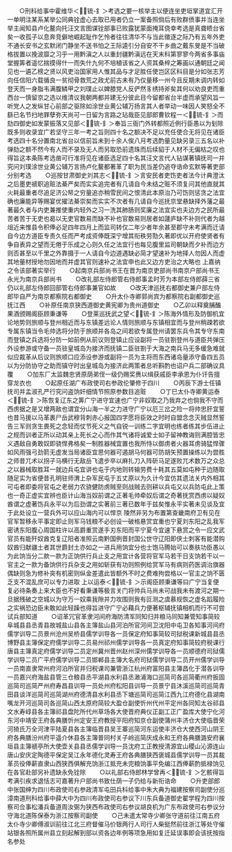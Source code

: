 <!-- { "loadSidebar": true } -->
　　○刑科给事中霍维华＜锍-釒＞考选之要一核举主以便连坐吏垣掌道宜汇开一单明注某系某举公同典铨虚心去取已用者仍立一案备照倘后有败群偾事并当连坐举主闻知县卢化鳌向托汪文言图谋铨部事已败露犹蒙面掩耳侥幸考选是真聋瞆台省矣一收孤子以息奔竞僻地崛起耻作乞怜者往往清华不与当此徵逐之际乃有五年外吏不通长安书之玄默闭门静坐不送书怕之王际逵引分自安不干乡曲之戴东旻是不当破格拔置以挽波靡之习乎一用黔滇之人以重封疆黔滇远在天末科第寥寥今两省多事庙堂握筭者遥忆揣摸得什一而失什九何不培植该省之人资其桑梓之筹画以通朝廷之闻见也一遴乙榜之贤以风吏治国家用人惟其品与才足胜任使岂区区科目是分如张志芳向任信阳六载循良一贫彻骨救荒之政尤前古未有乃仅量移一州今且反期未调内转如登天而一身脂韦满腹鳞甲之刘璞止以婢膝党人反俨然豸绣持斧矣其何以劝良吏而重西台一慎留京之选以维清议我朝两都并建无分彼此目今留都省台半虚而承望风旨一听党人之发纵甘心前部之驱除如涂世业黄公辅万扬言其人者举动一味因人笑怒全不繇已名节扫地罪孽弥天尚可一日留为言路之玷哉臣见部郎曹钦程一＜锍-釒＞而劾四御史如发蒙振落又见部＜锍-釒＞奉旨三衙门外转都照近例行臣愚以为刬除既多则收录宜广若坚守三年一考之旨则四十名之额决不足以充任使合无将见在诸臣考选四十名分置南北省台以信前旨未到十余人俟八月考选酌量见缺另录三五名以补弹劾之额不然今有人而不录及无人而另取恐前遗珠而后续貂于人材不无偏枯之叹也得旨这本条陈考选凿可行准将见在诸臣选足四十名其汪文言代人钻谋著镇抚司一并究问刘璞涂世业黄公辅万言扬卢化鳌都著革了职为民当差仍追夺诰命玄默等著吏部分别考选
　　○巡按甘肃御史刘其志＜锍-釒＞言安民者吏饬吏者法今计典澄汰之后墨吏禠职追赃法綦严矣而实实追完者有几请自今未结之赃不须复问其他直就其火耗最重者尽追足济公帑之穷量追亦稍雪民间之恨清此本原治乃可饬则惩贪之法宜确也廉能异等赐宴优擢法綦崇矣而实实不次者有几请自今巡抚京堂悬缺择外藩之最著最久者与内吏兼推使重内轻外之习一洗其肺肠则奖廉之法宜实也夫边方之民所最苦者苦于无吏也曷以无吏官数易而缺不补也官数易则居者如蘧庐缺不补则代者为越俎近来惟县令积俸必足四年四月上而监司转仅二年少者年余甚至郡守未考满而迁请自今边方道臣专责久任而严考成资俸既深宁增其衔秩劳勚久著即优以开府使贤者有争自表异之望而无倦于乐成之心则久任之法宜行也每见腹里监司朝缺而夕补而边方则否甚至以千里之外靠摄于一人请自今边道遇缺必简才望速补为地择人勿因人而虚其地量材授地勿因地而并虚其官则速补之法宜申也此又边方吏治之大略也  上嘉纳之令该部著实举行
　　○起南京兵部尚书王在晋为南京吏部尚书南京户部尚书王永光为南京兵部尚书
　　○改礼部左侍郎管右侍郎事孟时芳为本部左侍郎薛三省仍以礼部左侍郎回部管右侍郎事兼官如故
　　○改天津巡抚右都御史兼户部左侍郎毕自严为南京都察院右都御史
　　○升太仆寺卿郭尚宾为都察院右副都御史巡抚江西
　　○补原任南京狭西道御史黄宪卿为贵州道御史
　　○乙卯以释奠脯醢果酒颁赐阁臣顾秉谦等
　　○登莱巡抚武之望＜锍-釒＞陈海外情形及防御机宜论地势则旅顺与登州相近而与东镇差远论人情则旅顺与东镇相宜而与登州稍疎若欲专属东镇当令毛帅选将分防于旅顺并各岛之间若欲专属登州请罢东兵令其专守东南而登镇之兵选将分防一如前例从前议则登镇止应设副将一员驻劄登州与道臣共弹压外设参游或守备一员驻皇城岛为接济而抚镇二臣驻劄于大海之南兵马无多缓急难就似应裁革从后议则旅顺口应添设参游或副将一员为主将而东西诸岛量添守备四五员以为分防协守之助而镇守时出皇城岛为接济此两策者总听斟酌也诏户兵二部确议具覆
　　○加东厂太监魏忠贤原荫弟侄一级仍赐奖赉以缉获戚臣李承恩为仆讦告擅穿龙衣也
　　○起原任湖广布政使司右参政伦肇修于四川
　　○丙辰下游士任镇抚司并孟淑孔严行究问盗饷奸细情节照原参数目追赃
　　○丁巳太仆寺卿黄运泰＜锍-釒＞陈恢复辽东之筭广宁进守宜速也广宁非奴取之乃我弃之也倘我不守而西虏据之是又增两敌也谓宜分山海一半之力进守广宁以厄三岔之险一将帅忠肝宜誓也昔马援以马革裹尸岳武穆背刺赤心报国四字愿将臣效之时时自盟念念灭贼显然誓告三军则贪生畏死之念轻而仗节死义之气自锐一训练二字宜明也练者练其步伍进止之规而训者正所以动其亲上死长之心而作其气诸将诚爱士如子留神教诲则满腔皆忠义遇敌自勇敢奴即骁悍弗格矣一制胜器械宜置也我所恃以御虏者火器耳虏骑猛悍骤如风雨强弓劲箭无虚发当局诸臣宜思何器可遏胡马何器可防胡矢预置操练以为尝胜之师昔兀术以拐子马横行无敌岳飞遣步卒以麻扎刀入阵斫马足遂败兀术数万之众总之以器械取胜耳一就边兵屯宜讲也屯于内地则转输劳费十耗其五莫如屯种于边随取随足实为省便昔孔明驻师渭上杂军民屯于五丈原以为久计今宜仿其遗法关内外相其可屯者即委将官屯之老弱力农骁健防虏贼至则战贼去则耕以兵屯又以兵防屯此上策也一奇正虚实宜辨也臣计山海当奴前谓之正著毛帅牵奴后谓之奇著抚赏西虏以疑奴酋谓之虚著饬兵永平以为后劲谓之实著前三著已数年于兹矣惟永平实著未见谈及宜于此处设立一营兵外可以应山海内可以悍京  陵然非另为布置第查畿南府卫有见在官军暂移永平事定即止则军马钱粮不必创设一破格悬赏宜重也宁夏刘东阳之乱我军密诱东阳腹心周国柱许以高爵重赏遂手刃东阳而平宁夏今宜速下悬赏之令一应文武官员有能歼奴酋克复辽阳者准照云南黔国例晋封国公世守辽阳即侠士刺客有能潜购奴酋归献疆土者其世爵封土亦如之一进兵用饷宜分也士饱马腾始可以奏肤功臣愚以为此饷当分二款一款为正饷供行兵止支之用宜计各营将官军马若干日支饷若干以一官主之一款为备饷供行兵杂支之用如斩获有功则照例给赏军马有病则药医调治旗器偶缺则急为修补突有机密则纵金差遣此皆额外不时之费难拘尝格以一官主之饷不匮乏支不混乱庶可以专力进取  上以运泰＜锍-釒＞示阁臣顾秉谦等曰广宁当复便复必待条奏上来大臣也不好看秉谦等极言关门将帅兵马尚未可战我未有渡河之期一旦据残破之空城以为守万一奴乘我隙并力攻围则我有叵测之虞慕规恢之虚名蹈履险之实祸恐边臣未敢如此轻躁也得旨进守广宁必藉兵力便著枢辅抚镇相机而行不可尝试兵部知道
　　○诏革冗官革隶河间府海防清军同知归并粮马同知兼管知事简较阜城县县丞青县故城盐山县各主簿盐山县河泊所官河间卫沈阳中屯卫各知事河间府儒学训导二员景州沧州吴桥县儒学训导各一员保定府知事简较司狱税课新城县县丞博野县主簿保定府儒学训导二员易州祁州儒学训导各一员真定府知事简较府税课行唐县主簿真定府儒学训导二员定州冀州晋州赵州深州儒学训导各一员顺德府司狱儒学训导二员广平府儒学训导二员邯郸县主簿大名府司狱儒学训导二员开州儒学训导一员南直隶常州府河泊所官并归税课司兼管浙江杭州府富阳县主簿昌化于潜各训导一员嘉兴府海盐县管三仓粮县丞平湖县水利县丞澉浦海口巡简司各巡简衢州府扳固巡简司巡简严州府寿昌县训导一员处州府松阳县训导一员景宁县沐溪巡简司巡简青田县谈洋巡简司巡简湖州府德清县水利县丞下塘巡简司巡简江西九江府德化县湖南嘴龙开河巡简司各巡简山西太原府简较大盈仓副使忻州代州平定州各同知太谷祁县文水寿崞县各主簿祁县盘陀所代州草场各大使晋府典仪正副工正广盈库大使宁化河东河中靖安王府各典膳忻州定安王府教授平阳府知京仓副使蒲州丰济仓大使临晋荣河猗氏万全河津平陆夏县各主簿临晋县吴王寨巡简河东运使丰济仓大使西河山阴王府各典膳汾州府平遥介休县各主簿普同村关子岭巡简庆成永和王府各典膳潞安府襄垣县主簿禠亭所大使壶关县县丞儒学训导一员沈府工正教授清源宜山稷山沁源连山唐山安庆定陶德平保定吴江永年德化灵寿王府各典膳狭西褒城县儒学训导一员其裁革员役俸薪直隶山西狭西俱解充饷浙江抵充未完粮饷事平免编江西俸薪酌抵禄饷见在各官赴部另补遗缺永免铨除
　　○以礼部右侍郎林学曾再＜锍-釒＞乞骸得旨考满引疾求退恬志可嘉著升户部尚书致仕荫一子仍给与新衔诰命
　　○升吏部郎中张国绅为四川布政使司右参政清军屯田兵科给事中朱大典为福建按察司副使分巡漳南道刑科给事中薛大中为四川布政使司右参议下川东兵备道御史翟学程为四川按察司佥事松潘兵备道周汝弼为狭西布政使司右参议胡良机为广东布政使司右参议分守海北道陈保泰为浙江按察司副使
　　○己未遣太常寺少卿张守道前往江南五府太仆寺少卿傅淑训前往江北三府督催马价银两行人司行人柴挺然前往浙江等处守催站银各照所属州县立刻起解到部以资各边年例等项急用如复迁延误事即会该抚按指名参处

